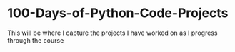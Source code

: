 # 100-Days-of-Python-Code-Projects
This will be where I capture the projects I have worked on as I progress through the course
